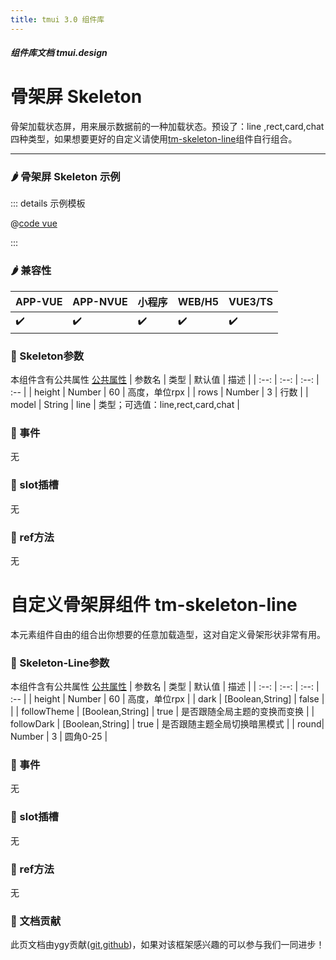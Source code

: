 ```yaml
---
title: tmui 3.0 组件库
---
```


<dirtoc></dirtoc>

##### 组件库文档 tmui.design

# 骨架屏 Skeleton
骨架加载状态屏，用来展示数据前的一种加载状态。预设了：line ,rect,card,chat四种类型，如果想要更好的自定义请使用[tm-skeleton-line](#title1)组件自行组合。

---

### :hot_pepper: 骨架屏 Skeleton 示例

<webview url="https://tmui.design/h5/#/pages/fankui/skeleton"></webview>

::: details 示例模板

@[code vue](pages/fankui/skeleton.nvue)

:::

### :hot_pepper: 兼容性

| APP-VUE | APP-NVUE | 小程序 | WEB/H5 | VUE3/TS |
| --- | --- | --- | --- | --- |
| :heavy_check_mark: | :heavy_check_mark: | :heavy_check_mark: | :heavy_check_mark: | :heavy_check_mark: |

### :seedling: Skeleton参数
本组件含有公共属性 [公共属性](/doc/spec/组件公共样式.md)
| 参数名 | 类型 | 默认值 | 描述 |
| :--: | :--: | :--: | :-- |
| height | Number | 60 | 高度，单位rpx |
| rows | Number | 3 | 行数 |
| model | String | line | 类型；可选值：line,rect,card,chat |


### :rose: 事件
无

### :corn: slot插槽
无

### :green_salad: ref方法
无



# 自定义骨架屏组件  <span id="title1">tm-skeleton-line</span>
本元素组件自由的组合出你想要的任意加载造型，这对自定义骨架形状非常有用。


### :seedling: Skeleton-Line参数
本组件含有公共属性 [公共属性](/doc/spec/组件公共样式.md)
| 参数名 | 类型 | 默认值 | 描述 |
| :--: | :--: | :--: | :-- |
| height | Number | 60 | 高度，单位rpx |
| dark | [Boolean,String] | false |  |
| followTheme | [Boolean,String] | true | 是否跟随全局主题的变换而变换 |
| followDark | [Boolean,String] | true | 是否跟随主题全局切换暗黑模式 |
| round| Number | 3 | 圆角0-25 |

### :rose: 事件
无

### :corn: slot插槽
无

### :green_salad: ref方法
无




### :couplekiss: 文档贡献
此页文档由ygy贡献([git](https://gitee.com/ygy-promise),[github](https://github.com/ygy-97))，如果对该框架感兴趣的可以参与我们一同进步！